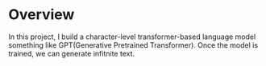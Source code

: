 # Overview
In this project, I build a character-level transformer-based language model something like GPT(Generative Pretrained Transformer). Once the model is trained, we can generate infitnite text.